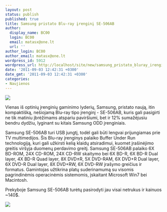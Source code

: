 ```yaml
---
layout: post
status: publish
published: true
title: Samsung pristato Blu-ray įrenginį SE-506AB
author:
  display_name: BC00
  login: BC00
  email: matasx@one.lt
  url: ''
author_login: BC00
author_email: matasx@one.lt
wordpress_id: 5912
wordpress_url: http://localhost/site/new/samsung_pristato_bluray_irengini_se506ab_/
date: '2011-09-03 12:42:31 +0300'
date_gmt: '2011-09-03 12:42:31 +0300'
categories:
- Naujienos
---
```

<div class="imgright"><img src="http://imgs.lt/pics/c2c84549695fb00e14e35491d29fdb6a.gif"  /></div>
<p>Vienas iš optinių įrenginių gaminimo lyderių, Samsung, pristato naują, itin kompaktišką, nešiojamą Blu-ray tipo įrenginį - SE-506AB, kuris gali pasigirti ne tik matiniu įbrėžimams atspariu paviršiumi, bet ir 12% sumažėjusiu bendru dydžiu, lyginant su kitais Samsung ODD įrenginiais.</p>
<p>Samsung SE-506AB turi USB jungtį, todėl gali būti lengvai prijungiamas prie TV multimedijos. Šis Blu-ray įrenginys palaiko Buffer Under Run technologiją, kuri gali užkirsti kelią klaidų atsiradimui, kuomet įrašinėjimo greitis viršyja duomenų perdavimo greitį. Samsung SE-506AB palaiko 6X BD-ROM, 24X CD-ROM, 24X CD-RW skaitymo bei 6X BD-R, 6X BD-R Dual layer, 4X BD-R Quad layer, 8X DVD±R, 5X DVD-RAM, 6X DVD+R Dual layer, 6X DVD-R Dual layer, 8X DVD+RW, 6X DVD-RW įrašymo greičius ir formatus. Gamintojas užtikrina platų suderinamumą su visomis pagrindinėmis operacinėmis sistemomis, įskaitant Microsoft Win7 bei Macintosh.</p>
<p>Prekyboje Samsung SE-506AB turėtų pasirodyti jau visai netrukus ir kainuos ~140$.</p>
<p><img src="http://imgs.lt/pics/6af7ff6b70e30ae13a4f63929af21a76.jpg" /></p>
